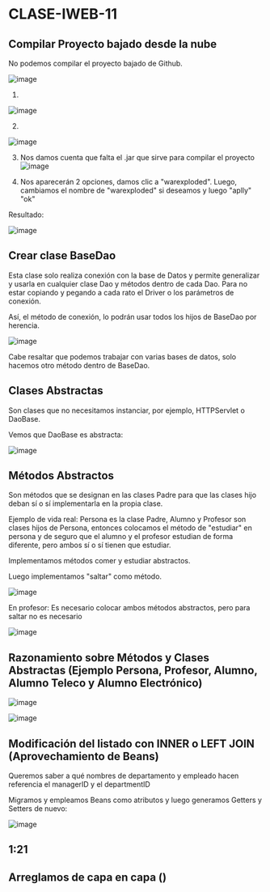 # CLASE-IWEB-11

## Compilar Proyecto bajado desde la nube
No podemos compilar el proyecto bajado de Github.

![image](https://github.com/SergioABS0813/CLASE-IWEB-11/assets/134556600/9797ba42-a0ad-4125-a4c3-df45d362dfe1)

1)
![image](https://github.com/SergioABS0813/CLASE-IWEB-11/assets/134556600/58a15581-6b62-4d1e-a639-e638cbe5c958)

2)
![image](https://github.com/SergioABS0813/CLASE-IWEB-11/assets/134556600/dbfacc32-02b5-418c-b18f-9c46850e478c)

3) Nos damos cuenta que falta el .jar que sirve para compilar el proyecto
![image](https://github.com/SergioABS0813/CLASE-IWEB-11/assets/134556600/1fbec5fc-a0a2-489e-be58-19869c5ce55b)

4) Nos aparecerán 2 opciones, damos clic a "warexploded". Luego, cambiamos el nombre de "warexploded" si deseamos y luego "aplly" "ok"

Resultado:

![image](https://github.com/SergioABS0813/CLASE-IWEB-11/assets/134556600/5852c07a-8a5f-4175-b04f-a907822cd83f)

## Crear clase BaseDao
Esta clase solo realiza conexión con la base de Datos y permite generalizar y usarla en cualquier clase Dao y métodos dentro de cada Dao. Para no estar copiando y pegando a cada rato el Driver o los parámetros de conexión. 

Así, el método de conexión, lo podrán usar todos los hijos de BaseDao por herencia.

![image](https://github.com/SergioABS0813/CLASE-IWEB-11/assets/134556600/640e2167-8b09-4b92-9742-555ca9a63f3b)

Cabe resaltar que podemos trabajar con varias bases de datos, solo hacemos otro método dentro de BaseDao.

## Clases Abstractas
Son clases que no necesitamos instanciar, por ejemplo, HTTPServlet o DaoBase.

Vemos que DaoBase es abstracta:

![image](https://github.com/SergioABS0813/CLASE-IWEB-11/assets/134556600/640e2167-8b09-4b92-9742-555ca9a63f3b)

## Métodos Abstractos
Son métodos que se designan en las clases Padre para que las clases hijo deban sí o sí implementarla en la propia clase.

Ejemplo de vida real: Persona es la clase Padre, Alumno y Profesor son clases hijos de Persona, entonces colocamos el método de "estudiar" en persona y de seguro que el alumno y el profesor estudian de forma diferente, pero ambos sí o sí tienen que estudiar.

Implementamos métodos comer y estudiar abstractos.

Luego implementamos "saltar" como método.

![image](https://github.com/SergioABS0813/CLASE-IWEB-11/assets/134556600/8bdc2669-1146-411f-b31b-286d37540286)

En profesor: Es necesario colocar ambos métodos abstractos, pero para saltar no es necesario

![image](https://github.com/SergioABS0813/CLASE-IWEB-11/assets/134556600/07edfb42-73cf-45c2-b9ed-0f41f31f81a8)

## Razonamiento sobre Métodos y Clases Abstractas (Ejemplo Persona, Profesor, Alumno, Alumno Teleco y Alumno Electrónico)

![image](https://github.com/SergioABS0813/CLASE-IWEB-11/assets/134556600/357b2cef-4caa-4aad-90a1-3ade8a002a1d)

![image](https://github.com/SergioABS0813/CLASE-IWEB-11/assets/134556600/e97001a0-a107-471e-9c61-8bf0b5f71cae)

## Modificación del listado con INNER o LEFT JOIN (Aprovechamiento de Beans)

Queremos saber a qué nombres de departamento y empleado hacen referencia el managerID y el departmentID

Migramos y empleamos Beans como atributos y luego generamos Getters y Setters de nuevo:

![image](https://github.com/SergioABS0813/CLASE-IWEB-11/assets/134556600/60697abd-506b-47c0-8c26-065c0392af59)

## 1:21
## Arreglamos de capa en capa ()
















